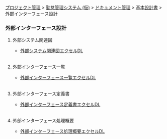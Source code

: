 [プロジェクト管理](../../../../../index.html) > [勤怠管理システム (仮)](../../../../index.html) > [ドキュメント管理](../../../index.html) > [基本設計書](../../index.html) > 外部インターフェース設計

### 外部インターフェース設計

1. 外部システム関連図<br>
   * [外部システム関連図エクセルDL](./外部システム関連図.xlsx)<br><br>

2. 外部インターフェース一覧<br>
   * [外部インターフェース一覧エクセルDL](./外部インターフェース一覧.xlsx)<br><br>

3. 外部インターフェース定義書<br>
   * [外部インターフェース定義書エクセルDL](./外部インターフェース定義書.xlsx)<br><br>

4. 外部インターフェース処理概要<br>
   * [外部インターフェース処理概要エクセルDL](./外部インターフェース処理概要.xlsx)<br><br>
